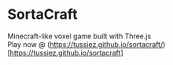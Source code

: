 # SortaCraft
Minecraft-like voxel game built with Three.js  
Play now @ (https://tussiez.github.io/sortacraft/)[https://tussiez.github.io/sortacraft]
